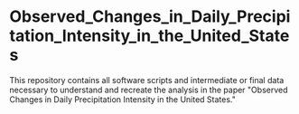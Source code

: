 # Observed_Changes_in_Daily_Precipitation_Intensity_in_the_United_States
This repository contains all software scripts and intermediate or final data necessary to understand and recreate the analysis in the paper "Observed Changes in Daily Precipitation Intensity in the United States."
